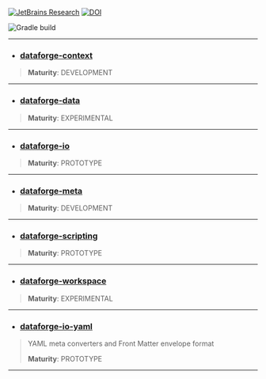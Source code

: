 [![JetBrains Research](https://jb.gg/badges/research.svg)](https://confluence.jetbrains.com/display/ALL/JetBrains+on+GitHub)
[![DOI](https://zenodo.org/badge/148831678.svg)](https://zenodo.org/badge/latestdoi/148831678)

![Gradle build](https://github.com/mipt-npm/dataforge-core/workflows/Gradle%20build/badge.svg)

<hr/>

* ### [dataforge-context](dataforge-context)
> 
>
> **Maturity**: DEVELOPMENT
<hr/>

* ### [dataforge-data](dataforge-data)
> 
>
> **Maturity**: EXPERIMENTAL
<hr/>

* ### [dataforge-io](dataforge-io)
> 
>
> **Maturity**: PROTOTYPE
<hr/>

* ### [dataforge-meta](dataforge-meta)
> 
>
> **Maturity**: DEVELOPMENT
<hr/>

* ### [dataforge-scripting](dataforge-scripting)
> 
>
> **Maturity**: PROTOTYPE
<hr/>

* ### [dataforge-workspace](dataforge-workspace)
> 
>
> **Maturity**: EXPERIMENTAL
<hr/>

* ### [dataforge-io-yaml](dataforge-io/dataforge-io-yaml)
> YAML meta converters and Front Matter envelope format
>
> **Maturity**: PROTOTYPE
<hr/>

